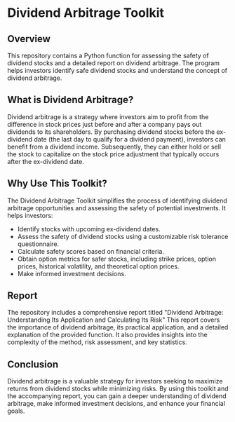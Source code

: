# Dividend Arbitrage Toolkit

## Overview

This repository contains a Python function for assessing the safety of dividend stocks and a detailed report on dividend arbitrage. The program helps investors identify safe dividend stocks and understand the concept of dividend arbitrage.

## What is Dividend Arbitrage?

Dividend arbitrage is a strategy where investors aim to profit from the difference in stock prices just before and after a company pays out dividends to its shareholders. By purchasing dividend stocks before the ex-dividend date (the last day to qualify for a dividend payment), investors can benefit from a dividend income. Subsequently, they can either hold or sell the stock to capitalize on the stock price adjustment that typically occurs after the ex-dividend date.

## Why Use This Toolkit?

The Dividend Arbitrage Toolkit simplifies the process of identifying dividend arbitrage opportunities and assessing the safety of potential investments. It helps investors:

- Identify stocks with upcoming ex-dividend dates.
- Assess the safety of dividend stocks using a customizable risk tolerance questionnaire.
- Calculate safety scores based on financial criteria.
- Obtain option metrics for safer stocks, including strike prices, option prices, historical volatility, and theoretical option prices.
- Make informed investment decisions.

## Report

The repository includes a comprehensive report titled "Dividend Arbitrage: Understanding Its Application and Calculating Its Risk" This report covers the importance of dividend arbitrage, its practical application, and a detailed explanation of the provided function. It also provides insights into the complexity of the method, risk assessment, and key statistics.

## Conclusion

Dividend arbitrage is a valuable strategy for investors seeking to maximize returns from dividend stocks while minimizing risks. By using this toolkit and the accompanying report, you can gain a deeper understanding of dividend arbitrage, make informed investment decisions, and enhance your financial goals.